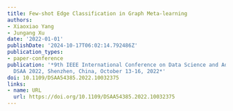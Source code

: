 ```yaml
---
title: Few-shot Edge Classification in Graph Meta-learning
authors:
- Xiaoxiao Yang
- Jungang Xu
date: '2022-01-01'
publishDate: '2024-10-17T06:02:14.792486Z'
publication_types:
- paper-conference
publication: '*9th IEEE International Conference on Data Science and Advanced Analytics,
  DSAA 2022, Shenzhen, China, October 13-16, 2022*'
doi: 10.1109/DSAA54385.2022.10032375
links:
- name: URL
  url: https://doi.org/10.1109/DSAA54385.2022.10032375
---
```

